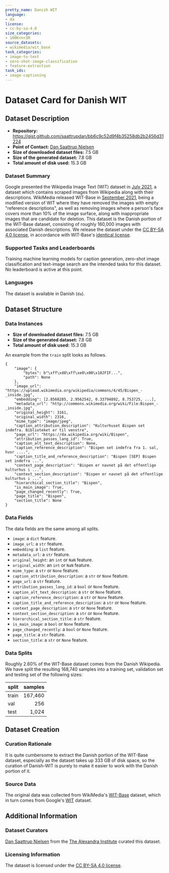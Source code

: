 ```yaml
---
pretty_name: Danish WIT
language:
- da
license:
- cc-by-sa-4.0
size_categories:
- 100K<n<1M
source_datasets:
- wikimedia/wit_base
task_categories:
- image-to-text
- zero-shot-image-classification
- feature-extraction
task_ids:
- image-captioning
---
```


# Dataset Card for Danish WIT

## Dataset Description

- **Repository:** <https://gist.github.com/saattrupdan/bb6c9c52d9f4b35258db2b2456d31224>
- **Point of Contact:** [Dan Saattrup Nielsen](mailto:dan.nielsen@alexandra.dk)
- **Size of downloaded dataset files:** 7.5 GB
- **Size of the generated dataset:** 7.8 GB
- **Total amount of disk used:** 15.3 GB

### Dataset Summary

Google presented the Wikipedia Image Text (WIT) dataset in [July
2021](https://dl.acm.org/doi/abs/10.1145/3404835.3463257), a dataset which contains
scraped images from Wikipedia along with their descriptions. WikiMedia released
WIT-Base in [September
2021](https://techblog.wikimedia.org/2021/09/09/the-wikipedia-image-caption-matching-challenge-and-a-huge-release-of-image-data-for-research/),
being a modified version of WIT where they have removed the images with empty
"reference descriptions", as well as removing images where a person's face covers more
than 10% of the image surface, along with inappropriate images that are candidate for
deletion. This dataset is the Danish portion of the WIT-Base dataset, consisting of
roughly 160,000 images with associated Danish descriptions. We release the dataset
under the [CC BY-SA 4.0 license](https://creativecommons.org/licenses/by-sa/4.0/), in
accordance with WIT-Base's [identical
license](https://huggingface.co/datasets/wikimedia/wit_base#licensing-information).


### Supported Tasks and Leaderboards

Training machine learning models for caption generation, zero-shot image classification
and text-image search are the intended tasks for this dataset. No leaderboard is active
at this point.


### Languages

The dataset is available in Danish (`da`).


## Dataset Structure

### Data Instances

- **Size of downloaded dataset files:** 7.5 GB
- **Size of the generated dataset:** 7.8 GB
- **Total amount of disk used:** 15.3 GB

An example from the `train` split looks as follows.
```
{
    "image": {
        "bytes": b"\xff\xd8\xff\xe0\x00\x10JFIF...",
        "path": None
    },
    "image_url": "https://upload.wikimedia.org/wikipedia/commons/4/45/Bispen_-_inside.jpg",
    "embedding": [2.8568285, 2.9562542, 0.33794892, 8.753725, ...],
    "metadata_url": "http://commons.wikimedia.org/wiki/File:Bispen_-_inside.jpg",
    "original_height": 3161,
    "original_width": 2316,
    "mime_type": "image/jpeg",
    "caption_attribution_description": "Kulturhuset Bispen set indefra. Biblioteket er til venstre",
    "page_url": "https://da.wikipedia.org/wiki/Bispen",
    "attribution_passes_lang_id": True,
    "caption_alt_text_description": None,
    "caption_reference_description": "Bispen set indefra fra 1. sal, hvor ....",
    "caption_title_and_reference_description": "Bispen [SEP] Bispen set indefra ...",
    "context_page_description": "Bispen er navnet på det offentlige kulturhus i ...",
    "context_section_description": "Bispen er navnet på det offentlige kulturhus i ...",
    "hierarchical_section_title": "Bispen",
    "is_main_image": True,
    "page_changed_recently": True,
    "page_title": "Bispen",
    "section_title": None
}
```

### Data Fields

The data fields are the same among all splits.

- `image`: a `dict` feature.
- `image_url`: a `str` feature.
- `embedding`: a `list` feature.
- `metadata_url`: a `str` feature.
- `original_height`: an `int` or `NaN` feature.
- `original_width`: an `int` or `NaN` feature.
- `mime_type`: a `str` or `None` feature.
- `caption_attribution_description`: a `str` or `None` feature.
- `page_url`: a `str` feature.
- `attribution_passes_lang_id`: a `bool` or `None` feature.
- `caption_alt_text_description`: a `str` or `None` feature.
- `caption_reference_description`: a `str` or `None` feature.
- `caption_title_and_reference_description`: a `str` or `None` feature.
- `context_page_description`: a `str` or `None` feature.
- `context_section_description`: a `str` or `None` feature.
- `hierarchical_section_title`: a `str` feature.
- `is_main_image`: a `bool` or `None` feature.
- `page_changed_recently`: a `bool` or `None` feature.
- `page_title`: a `str` feature.
- `section_title`: a `str` or `None` feature.

### Data Splits

Roughly 2.60% of the WIT-Base dataset comes from the Danish Wikipedia. We have split
the resulting 168,740 samples into a training set, validation set and testing set of
the following sizes:

|   split | samples |
|---------|--------:|
| train   | 167,460 |
| val     | 256     |
| test    | 1,024   |


## Dataset Creation

### Curation Rationale

It is quite cumbersome to extract the Danish portion of the WIT-Base dataset,
especially as the dataset takes up 333 GB of disk space, so the curation of Danish-WIT
is purely to make it easier to work with the Danish portion of it.

### Source Data

The original data was collected from WikiMedia's
[WIT-Base](https://huggingface.co/datasets/wikimedia/wit_base) dataset, which in turn
comes from Google's [WIT](https://huggingface.co/datasets/google/wit) dataset.


## Additional Information

### Dataset Curators

[Dan Saattrup Nielsen](https://saattrupdan.github.io/) from the [The Alexandra
Institute](https://alexandra.dk/) curated this dataset.

### Licensing Information

The dataset is licensed under the [CC BY-SA 4.0
license](https://creativecommons.org/licenses/by-sa/4.0/).
